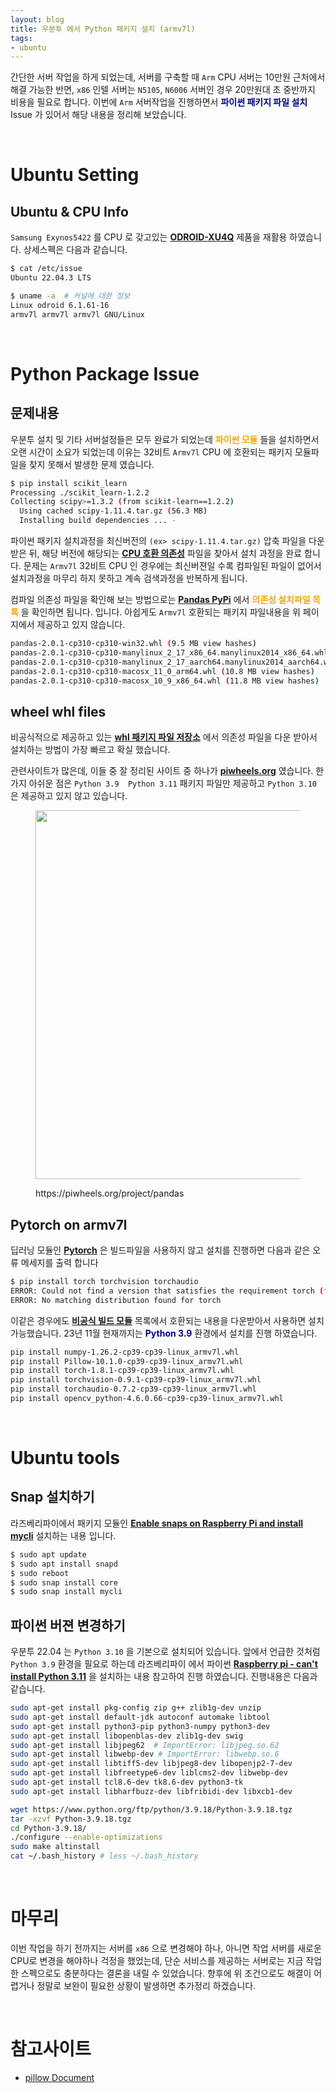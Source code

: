 ```yaml
---
layout: blog
title: 우분투 에서 Python 패키지 설치 (armv7l)
tags:
- ubuntu
---
```


간단한 서버 작업을 하게 되었는데, 서버를 구축할 때 `Arm` CPU 서버는 10만원 근처에서 해결 가능한 반면, `x86` 인텔 서버는 `N5105`, `N6006` 서버인 경우 20만원대 초 중반까지 비용을 필요로 합니다. 이번에 `Arm` 서버작업을 진행하면서 **<span style="color:darkblue">파이썬 패키지 파일 설치</span>** Issue 가 있어서 해당 내용을 정리해 보았습니다.

<br/>

# Ubuntu Setting
## Ubuntu & CPU Info
`Samsung Exynos5422` 를 CPU 로 갖고있는 **<span style="color:darkblue">[ODROID-XU4Q](https://www.hardkernel.com/ko/shop/odroid-xu4q-special-price/)</span>** 제품을 재활용 하였습니다. 상세스펙은 다음과 같습니다.

```bash
$ cat /etc/issue
Ubuntu 22.04.3 LTS

$ uname -a  # 커널에 대한 정보
Linux odroid 6.1.61-16 
armv7l armv7l armv7l GNU/Linux
```

<br/>

# Python Package Issue
## 문제내용
우분투 설치 및 기타 서버설정들은 모두 완료가 되었는데 **<span style="color:orange">파이썬 모듈</span>** 들을 설치하면서 오랜 시간이 소요가 되었는데 이유는 32비트 `Armv7l` CPU 에 호환되는 패키지 모듈파일을 찾지 못해서 발생한 문제 였습니다.

```bash
$ pip install scikit_learn
Processing ./scikit_learn-1.2.2
Collecting scipy>=1.3.2 (from scikit-learn==1.2.2)
  Using cached scipy-1.11.4.tar.gz (56.3 MB)
  Installing build dependencies ... -
```

파이썬 패키지 설치과정을 최신버전의 `(ex> scipy-1.11.4.tar.gz)` 압축 파일을 다운 받은 뒤, 해당 버전에 해당되는 **<span style="color:darkblue">[CPU 호환 의존성](https://bluexmas.tistory.com/1076)</span>** 파일을 찾아서 설치 과정을 완료 합니다. 문제는 `Armv7l` 32비트 CPU 인 경우에는 최신버젼일 수록 컴파일된 파일이 없어서 설치과정을 마무리 하지 못하고 계속 검색과정을 반복하게 됩니다.

컴파일 의존성 파일을 확인해 보는 방법으로는 **<span style="color:darkblue">[Pandas PyPi](https://pypi.org/project/pandas/2.0.1/#files)</span>** 에서  **<span style="color:orange">의존성 설치파일 목록</span>** 을 확인하면 됩니다. 입니다. 아쉽게도 `Armv7l` 호환되는 패키지 파일내용을 위 페이지에서 제공하고 있지 않습니다.

```bash
pandas-2.0.1-cp310-cp310-win32.whl (9.5 MB view hashes)
pandas-2.0.1-cp310-cp310-manylinux_2_17_x86_64.manylinux2014_x86_64.whl (12.3 MB view hashes)
pandas-2.0.1-cp310-cp310-manylinux_2_17_aarch64.manylinux2014_aarch64.whl (11.6 MB view hashes)
pandas-2.0.1-cp310-cp310-macosx_11_0_arm64.whl (10.8 MB view hashes)
pandas-2.0.1-cp310-cp310-macosx_10_9_x86_64.whl (11.8 MB view hashes)
```

## wheel whl files
비공식적으로 제공하고 있는 **<span style="color:darkblue">[whl 패키지 파일 저장소](https://wheel-index.linuxserver.io/ubuntu/)</span>** 에서 의존성 파일을 다운 받아서 설치하는 방법이 가장 빠르고 확실 했습니다. 

관련사이트가 많은데, 이들 중 잘 정리된 사이트 중 하나가 **<span style="color:darkblue">[piwheels.org](https://piwheels.org/)</span>** 였습니다. 한가지 아쉬운 점은 `Python 3.9  Python 3.11` 패키지 파일만 제공하고 `Python 3.10` 은 제공하고 있지 않고 있습니다.

<figure class="align-center">
  <p style="text-align: center">
  <img width="590px" src="{{site.baseurl}}/assets/linux/piwheels-pandas.png">
  <figcaption>https://piwheels.org/project/pandas</figcaption>
  </p>
</figure>

## Pytorch on armv7l
딥러닝 모듈인 **<span style="color:darkblue">[Pytorch](https://pytorch.org/)</span>** 은 빌드파일을 사용하지 않고 설치를 진행하면 다음과 같은 오류 메세지를 출력 합니다

```bash
$ pip install torch torchvision torchaudio
ERROR: Could not find a version that satisfies the requirement torch (from versions: none)
ERROR: No matching distribution found for torch
```

이같은 경우에도 **<span style="color:darkblue">[비공식 빌드 모듈](https://torch.kmtea.eu/whl/stable.html)</span>** 목록에서 호환되는 내용을 다운받아서 사용하면 설치 가능했습니다. 23년 11월 현재까지는 **<span style="color:darkblue">Python 3.9</span>** 환경에서 설치를 진행 하였습니다.

```bash
pip install numpy-1.26.2-cp39-cp39-linux_armv7l.whl
pip install Pillow-10.1.0-cp39-cp39-linux_armv7l.whl
pip install torch-1.8.1-cp39-cp39-linux_armv7l.whl
pip install torchvision-0.9.1-cp39-cp39-linux_armv7l.whl
pip install torchaudio-0.7.2-cp39-cp39-linux_armv7l.whl
pip install opencv_python-4.6.0.66-cp39-cp39-linux_armv7l.whl
```

<br/>

# Ubuntu tools
## Snap 설치하기
라즈베리파이에서 패키지 모듈인 **<span style="color:darkblue">[Enable snaps on Raspberry Pi and install mycli](https://snapcraft.io/install/mycli/raspbian)</span>** 설치하는 내용 입니다.

```bash
$ sudo apt update
$ sudo apt install snapd
$ sudo reboot
$ sudo snap install core
$ sudo snap install mycli
```

## 파이썬 버젼 변경하기
우분투 22.04 는 `Python 3.10` 을 기본으로 설치되어 있습니다. 앞에서 언급한 것처럼 `Python 3.9` 환경을 필요로 하는데 라즈베리파이 에서 파이썬 **<span style="color:darkblue">[Raspberry pi - can't install Python 3.11](https://stackoverflow.com/questions/76942052/raspberry-pi-cant-install-python-3-11)</span>** 을 설치하는 내용 참고하여 진행 하였습니다. 진행내용은 다음과 같습니다.

```bash
sudo apt-get install pkg-config zip g++ zlib1g-dev unzip 
sudo apt-get install default-jdk autoconf automake libtool
sudo apt-get install python3-pip python3-numpy python3-dev
sudo apt-get install libopenblas-dev zlib1g-dev swig
sudo apt-get install libjpeg62  # ImportError: libjpeg.so.62
sudo apt-get install libwebp-dev # ImportError: libwebp.so.6
sudo apt-get install libtiff5-dev libjpeg8-dev libopenjp2-7-dev
sudo apt-get install libfreetype6-dev liblcms2-dev libwebp-dev 
sudo apt-get install tcl8.6-dev tk8.6-dev python3-tk
sudo apt-get install libharfbuzz-dev libfribidi-dev libxcb1-dev

wget https://www.python.org/ftp/python/3.9.18/Python-3.9.18.tgz
tar -xzvf Python-3.9.18.tgz 
cd Python-3.9.18/
./configure --enable-optimizations
sudo make altinstall
cat ~/.bash_history # less ~/.bash_history
```

<br/>

# 마무리
이번 작업을 하기 전까지는 서버를 `x86` 으로 변경해야 하나, 아니면 작업 서버를 새로운 CPU로 변경을 해야하나 걱정을 했었는데, 단순 서비스를 제공하는 서버로는 지금 작업한 스펙으로도 충분하다는 결론을 내릴 수 있었습니다. 향후에 위 조건으로도 해결이 어렵거나 정말로 보완이 필요한 상황이 발생하면 추가정리 하겠습니다.

<br/>

# 참고사이트
- [pillow Document](https://pillow.readthedocs.io/en/stable/installation.html)